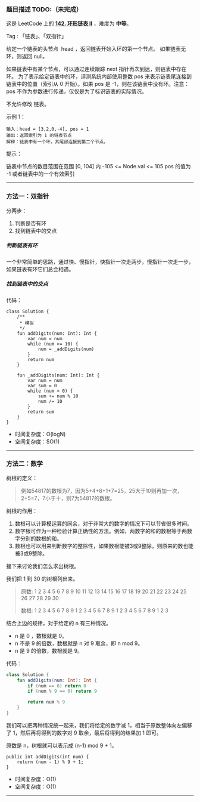 ### 题目描述 TODO:（未完成） 

这是 LeetCode 上的 **[142. 环形链表 II](https://leetcode-cn.com/problems/add-digits/)** ，难度为 **中等**。

Tag : 「链表」、「双指针」

给定一个链表的头节点  head ，返回链表开始入环的第一个节点。 如果链表无环，则返回 null。

如果链表中有某个节点，可以通过连续跟踪 next 指针再次到达，则链表中存在环。 为了表示给定链表中的环，评测系统内部使用整数 pos 来表示链表尾连接到链表中的位置（索引从 0 开始）。如果 pos 是 -1，则在该链表中没有环。注意：pos 不作为参数进行传递，仅仅是为了标识链表的实际情况。

不允许修改 链表。




示例 1：
```
输入：head = [3,2,0,-4], pos = 1
输出：返回索引为 1 的链表节点
解释：链表中有一个环，其尾部连接到第二个节点。

```



提示：

链表中节点的数目范围在范围 [0, 104] 内
-105 <= Node.val <= 105
pos 的值为 -1 或者链表中的一个有效索引

***

### 方法一：双指针

分两步：
1. 判断是否有环
2. 找到链表中的交点

##### 判断链表有环
一个非常简单的思路，通过快、慢指针，快指针一次走两步，慢指针一次走一步，如果链表有环它们总会相遇。

##### 找到链表中的交点


代码：
```Kotin
class Solution {
    /**
     * 模拟
     */
    fun addDigits(num: Int): Int {
        var num = num
        while (num >= 10) {
            num = _addDigits(num)
        }
        return num
    }

    fun _addDigits(num: Int): Int {
        var num = num
        var sum = 0
        while (num > 0) {
            sum += num % 10
            num /= 10
        }
        return sum
    }
}
```
* 时间复杂度：O(logN)
* 空间复杂度：$O(1)

---

### 方法二：数学

树根的定义：
> 例如54817的数根为7，因为5+4+8+1+7=25，25大于10则再加一次，2+5=7，7小于十，则7为54817的数根。

树根的作用：
1. 数根可以计算模运算的同余，对于非常大的数字的情况下可以节省很多时间。
2. 数字根可作为一种检验计算正确性的方法。例如，两数字的和的数根等于两数字分别的数根的和。
3. 数根也可以用来判断数字的整除性，如果数根能被3或9整除，则原来的数也能被3或9整除。

接下来讨论我们怎么求出树根。

我们把 1 到 30 的树根列出来。

> 原数: 1 2 3 4 5 6 7 8 9 10 11 12 13 14 15 16 17 18 19 20 21 22 23 24 25 26 27 28 29 30
>
> 数根: 1 2 3 4 5 6 7 8 9  1  2  3  4  5  6  7  8  9  1  2  3  4  5  6  7  8  9  1  2  3

结合上边的规律，对于给定的 n 有三种情况。

- n 是 0 ，数根就是 0。
- n 不是 9 的倍数，数根就是 n 对 9 取余，即 n mod 9。
- n 是 9 的倍数，数根就是 9。


代码：
```Kotlin
class Solution {
    fun addDigits(num: Int): Int {
        if (num == 0) return 0
        if (num % 9 == 0) return 9

        return num % 9
    }
}
```
我们可以把两种情况统一起来，我们将给定的数字减 1，相当于原数整体向左偏移了 1，然后再将得到的数字对 9 取余，最后将得到的结果加 1 即可。

原数是 n，树根就可以表示成 (n-1) mod 9 + 1。

```aidl
public int addDigits(int num) {
    return (num - 1) % 9 + 1;
}
```


* 时间复杂度：O(1)
* 空间复杂度：O(1)

---

